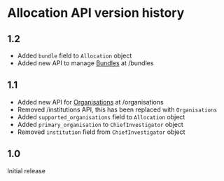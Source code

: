 # Allocation API version history

## 1.2
* Added `bundle` field to `Allocation` object
* Added new API to manage [Bundles](bundles.md) at /bundles

## 1.1
* Added new API for [Organisations](organisations.md) at /organisations
* Removed /institutions API, this has been replaced with `Organisations`
* Added `supported_organisations` field to `Allocation` object
* Added `primary_organisation` to `ChiefInvestigator` object
* Removed `institution` field from `ChiefInvestigator` object

## 1.0
Initial release

